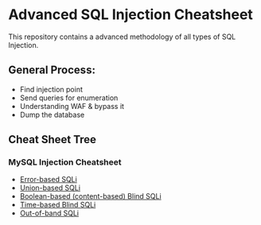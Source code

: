 # Advanced SQL Injection Cheatsheet
This repository contains a advanced methodology of all types of SQL Injection.

## General Process:
- Find injection point
- Send queries for enumeration
- Understanding WAF & bypass it
- Dump the database

## Cheat Sheet Tree
### MySQL Injection Cheatsheet
- [Error-based SQLi]()  
- [Union-based SQLi]()  
- [Boolean-based (content-based) Blind SQLi]()  
- [Time-based Blind SQLi]()  
- [Out-of-band SQLi]()  
